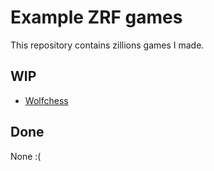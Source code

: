 # Example ZRF games

This repository contains zillions games I made.

## WIP

- [Wolfchess](wolfchess/)

## Done

None :(
